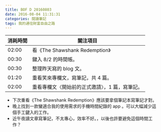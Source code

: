 ```yaml
---
title: BOF D 20160803
date: 2016-08-04 11:31:31
categories: 閱讀筆記
tags: 我的通往財富自由之路
---
```


消耗時間 | 關注項目
-------- | --------
02:00 | 看《The Shawshank Redemption》
00:30 | 鍵入 8/2 的時間帳。
00:30 | 整理昨天寫的 blog 文。
01:20 | 重看笑來專欄文，寫筆記，共 4 篇。
02:00 | 重看專欄文〈開始前的正式邀請〉，1 篇，寫筆記。


- 下次重看《The Shawshank Redemption》應該要拿個筆記本寫筆記才對。
- 晚上找到一款蠻適合我的使用需求的手機時間紀錄的 app 。可以大幅減少這個手工鍵入的工作。
- 近午夜讀文章寫筆記，不太專心，效率不好。，以後也許要避免這個時間工作？
